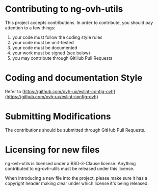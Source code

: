 # Contributing to ng-ovh-utils

This project accepts contributions. In order to contribute, you should
pay attention to a few things:

1. your code must follow the coding style rules
2. your code must be unit-tested
3. your code must be documented
4. your work must be signed (see below)
5. you may contribute through GitHub Pull Requests

# Coding and documentation Style

Refer to [https://github.com/ovh-ux/eslint-config-ovh](https://github.com/ovh-ux/eslint-config-ovh)

# Submitting Modifications

The contributions should be submitted through GitHub Pull Requests.

# Licensing for new files

ng-ovh-utils is licensed under a BSD-3-Clause license. Anything
contributed to ng-ovh-utils must be released under this license.

When introducing a new file into the project, please make sure it has a
copyright header making clear under which license it's being released.
